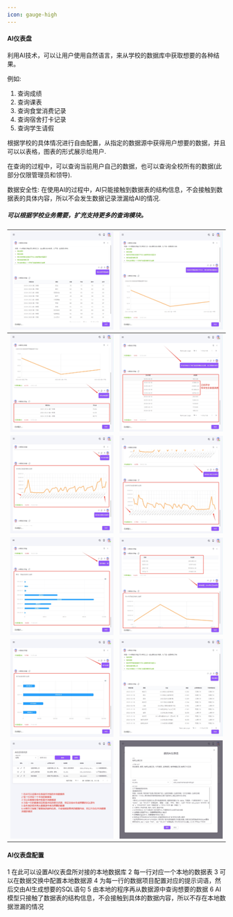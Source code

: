 ```yaml
---
icon: gauge-high
---
```


#### AI仪表盘

利用AI技术，可以让用户使用自然语言，来从学校的数据库中获取想要的各种结果。

例如:
1. 查询成绩
2. 查询课表
3. 查询食堂消费记录
4. 查询宿舍打卡记录
5. 查询学生请假

根据学校的具体情况进行自由配置，从指定的数据源中获得用户想要的数据，并且可以以表格，图表的形式展示给用户.

在查询的过程中，可以查询当前用户自己的数据，也可以查询全校所有的数据(此部分仅限管理员和领导).

数据安全性: 在使用AI的过程中，AI只能接触到数据表的结构信息，不会接触到数据表的具体内容，所以不会发生数据记录泄漏给AI的情况.

##### 可以根据学校业务需要，扩充支持更多的查询模块。

| <img src="./images/AIChat-21.png" > | <img src="./images/AIChat-22.png" > |
|------------------------------------------|------------------------------------------|
| <img src="./images/AIChat-23.png" > | <img src="./images/AIChat-24.png" > |
| <img src="./images/AIChat-25.png" > | <img src="./images/AIChat-25-2.png" > |
| <img src="./images/AIChat-26.png" > | <img src="./images/AIChat-27.png" > |
| <img src="./images/AIChat-27-2.png" > | <img src="./images/AIChat-28.png" > |
| <img src="./images/AIChat-29.png" > | <img src="./images/AIChat-30.png" > |

#### AI仪表盘配置
1 在此可以设置AI仪表盘所对接的本地数据库
2 每一行对应一个本地的数据表
3 可以在数据交换中配置本地数据源
4 为每一行的数据项目配置对应的提示词语，然后交由AI生成想要的SQL语句
5 由本地的程序再从数据源中查询想要的数据
6 AI模型只接触了数据表的结构信息，不会接触到具体的数据内容，所以不存在本地数据泄漏的情况
